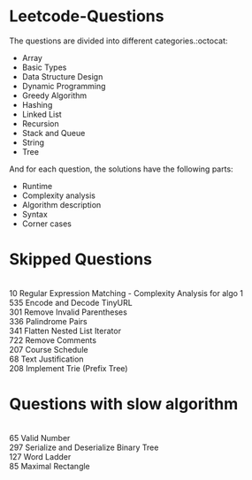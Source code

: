 # Leetcode-Questions

The questions are divided into different categories.:octocat: 
- Array
- Basic Types
- Data Structure Design
- Dynamic Programming
- Greedy Algorithm
- Hashing 
- Linked List
- Recursion
- Stack and Queue
- String
- Tree

And for each question, the solutions have the following parts:

- Runtime
- Complexity analysis
- Algorithm description
- Syntax 
- Corner cases

# Skipped Questions
<br/> 10	Regular Expression Matching  - Complexity Analysis for algo 1
<br/> 535	Encode and Decode TinyURL
<br/> 301	Remove Invalid Parentheses
<br/> 336 Palindrome Pairs
<br/> 341	Flatten Nested List Iterator
<br/> 722	Remove Comments
<br/> 207	Course Schedule
<br/> 68	Text Justification
<br/> 208	Implement Trie (Prefix Tree)

# Questions with slow algorithm
<br/> 65	Valid Number
<br/> 297	Serialize and Deserialize Binary Tree
<br/> 127	Word Ladder
<br/> 85	Maximal Rectangle
